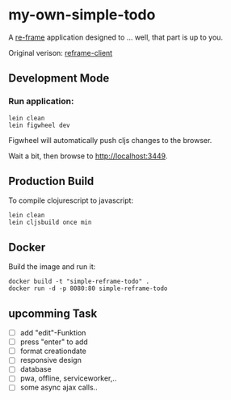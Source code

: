 # my-own-simple-todo

A [re-frame](https://github.com/Day8/re-frame) application designed to ... well, that part is up to you.

Original verison: [reframe-client](https://github.com/tacticiankerala/re-frame-sample-app)

## Development Mode

### Run application:

```
lein clean
lein figwheel dev
```

Figwheel will automatically push cljs changes to the browser.

Wait a bit, then browse to [http://localhost:3449](http://localhost:3449).

## Production Build


To compile clojurescript to javascript:

```
lein clean
lein cljsbuild once min
```

## Docker

Build the image and run it:
```
docker build -t "simple-reframe-todo" .
docker run -d -p 8080:80 simple-reframe-todo
```

## upcomming Task

- [ ] add "edit"-Funktion
- [ ] press "enter" to add
- [ ] format creationdate
- [ ] responsive design
- [ ] database
- [ ] pwa, offline, serviceworker,..  
- [ ] some async ajax calls.. 